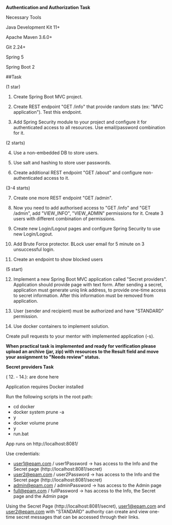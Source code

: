 **Authentication and Authorization Task**

Necessary Tools

Java Development Kit 11+

Apache Maven 3.6.0+

Git 2.24+

Spring 5

Spring Boot 2

##Task

(1 star)

1. Create Spring Boot MVC project.

2. Create REST endpoint "GET /info" that provide random stats (ex: "MVC application"). Test this endpoint.

3. Add Spring Security module to your project and configure it for authenticated access to all resources. Use email/password combination for it.

(2 starts)

4. Use a non-embedded DB to store users.

5. Use salt and hashing to store user passwords.

6. Create additional REST endpoint "GET /about" and configure non-authenticated access to it.

(3-4 starts)

7. Create one more REST endpoint "GET /admin".

8. Now you need to add authorised access to "GET /info" and "GET /admin", add "VIEW_INFO", "VIEW_ADMIN" permissions for it. Create 3 users with different combination of permissions.

9. Create new Login/Logout pages and configure Spring Security to use new Login/Logout.

10. Add Brute Force protector. BLock user email for 5 minute on 3 unsuccessful login.

11. Create an endpoint to show blocked users

(5 start)

12. Implement a new Spring Boot MVC application called "Secret providers". Application should provide page with text form. After sending a secret, application must generate uniq link address, to provide one-time access to secret information. After this information must be removed from application.

13. User (sender and recipient) must be authorized and have "STANDARD" permission.

14. Use docker containers to implement solution.

Create pull requests to your mentor with implemented application (-s).

**When practical task is implemented and ready for verification please upload an archive (jar, zip) with resources to the Result field and move your assignment to "Needs review" status.**


**Secret providers Task**

( 12. - 14.): are done here

Application requires Docker installed

Run the following scripts in the root path:

* cd docker
* docker system prune -a
* y
* docker volume prune
* y
* run.bat

App runs on http://localhost:8081/

Use credentials:

* user1@epam.com / user1Password -> has access to the Info and the Secret page (http://localhost:8081/secret)
* user2@epam.com / user2Password -> has access to the Info and the Secret page (http://localhost:8081/secret)
* admin@epam.com / adminPassword -> has access to the Admin page
* full@epam.com / fullPassword -> has access to the Info, the Secret page and the Admin page

Using the Secret Page (http://localhost:8081/secret), user1@epam.com and user2@epam.com with "STANDARD" authority can create and view one-time secret messages that can be accessed through their links.
